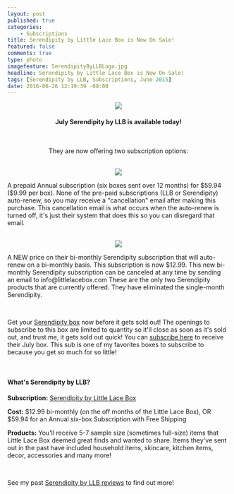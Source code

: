 ```yaml
---
layout: post
published: true
categories: 
    - Subscriptions
title: Serendipity by Little Lace Box is Now On Sale!
featured: false
comments: true
type: photo
imagefeature: SerendipityByLLBLogo.jpg
headline: Serendipity by Little Lace Box is Now On Sale!
tags: [Serendipity by LLB, Subscriptions, June 2015]
date: 2016-06-26 12:19:39 -08:00
---
```


<center><a target="_blank" href="http://shareasale.com/r.cfm?b=877983&amp;u=1115177&amp;m=61975&amp;urllink=&amp;afftrack="><img src="http://static.shareasale.com/image/61975/SerendipityMaysmaller.jpg" border="0" /></a></center>

<center><H4>July Serendipity by LLB is available today!</H4></center>

<br>

<center><p>They are now offering two subscription options:</p></center>

<br>

<center><a target="_blank" href="http://shareasale.com/r.cfm?b=828416&amp;u=1115177&amp;m=61975&amp;urllink=&amp;afftrack="><img src="http://static.shareasale.com/image/61975/serendipity_logo-annualwording.jpg" border="0" /></a></center>
<p>A prepaid Annual subscription (six boxes sent over 12 months) for $59.94 ($9.99 per box). None of the pre-paid subscriptions (LLB or Serendipity) auto-renew, so you may receive a "cancellation" email after making this purchase. This cancellation email is what occurs when the auto-renew is turned off, it's just their system that does this so you can disregard that email.</p>

<br>

<center><a target="_blank" href="http://shareasale.com/r.cfm?b=877986&amp;u=1115177&amp;m=61975&amp;urllink=&amp;afftrack="><img src="http://static.shareasale.com/image/61975/serendipity_logo.jpg" border="0" /></a></center>
<p>A NEW price on their bi-monthly Serendipity subscription that will auto-renew on a bi-monthly basis. This subscription is now $12.99. This new bi-monthly Serendipity subscription can be canceled at any time by sending an email to info@littlelacebox.com These are the only two Serendipity products that are currently offered. They have eliminated the single-month Serendipity.</p>

<br>

<p>Get your <a href="http://www.shareasale.com/r.cfm?b=782083&u=1115177&m=61975&urllink=&afftrack=">Serendipity box</a> now before it gets sold out! The openings to subscribe to this box are limited to quantity so it'll close as soon as it's sold out, and trust me, it gets sold out quick! You can <a href="http://www.shareasale.com/r.cfm?b=782083&u=1115177&m=61975&urllink=&afftrack=">subscribe here</a> to receive their July box. This sub is one of my favorites boxes to subscribe to because you get so much for so little!</p>

<br>

<H4>What's Serendipity by LLB?</H4>

<p><b>Subscription:</b> <a href="http://littlelacebox.com?rfsn=93842.4b16b">Serendipity by Little Lace Box</a></p>
<p><b>Cost:</b> $12.99 bi-monthly (on the off months of the Little Lace Box), OR $59.94 for an Annual six-box Subscription with Free Shipping</p>
<p><b>Products:</b> You'll receive 5-7 sample size (sometimes full-size) items that Little Lace Box deemed great finds and wanted to share. Items they've sent out in the past have included household items, skincare, kitchen items, decor, accessories and many more!</p>
<br>

<p>See my past <a href="http://whatsupmailbox.com/tags/index.html#Serendipity%20by%20LLB" target="_blank">Serendipity by LLB reviews</a> to find out more!</p>
